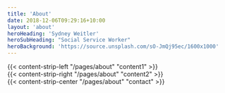 ```yaml
---
title: 'About'
date: 2018-12-06T09:29:16+10:00
layout: 'about'
heroHeading: 'Sydney Weitler'
heroSubHeading: "Social Service Worker"
heroBackground: 'https://source.unsplash.com/sO-JmQj95ec/1600x1000'
---
```


<div>
{{< content-strip-left "/pages/about" "content1" >}}
</div>
<div>
{{< content-strip-right "/pages/about" "content2" >}}
</div>
<div>
{{< content-strip-center "/pages/about" "contact" >}}
</div>
